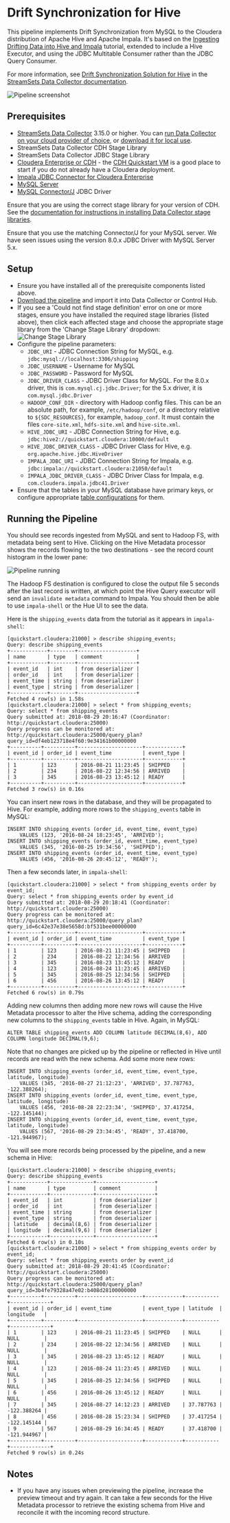 Drift Synchronization for Hive
==============================

This pipeline implements Drift Synchronization from MySQL to the Cloudera distribution of Apache Hive and Apache Impala. It's based on the [Ingesting Drifting Data into Hive and Impala](https://github.com/streamsets/tutorials/tree/master/tutorial-hivedrift) tutorial, extended to include a Hive Executor, and using the JDBC Multitable Consumer rather than the JDBC Query Consumer.

For more information, see [Drift Synchronization Solution for Hive](https://streamsets.com/documentation/datacollector/latest/help/index.html?contextID=concept_fjj_zcf_2w) in the [StreamSets Data Collector documentation](https://streamsets.com/documentation/datacollector/latest/help/).

![Pipeline screenshot](pipeline.png)

Prerequisites
-------------

* [StreamSets Data Collector](https://streamsets.com/products/dataops-platform/data-collector/) 3.15.0 or higher. You can [run Data Collector on your cloud provider of choice](https://streamsets.com/products/cloud/), or [download it for local use](https://streamsets.com/products/dataops-platform/data-collector/download/).
* StreamSets Data Collector CDH Stage Library
* StreamSets Data Collector JDBC Stage Library
* [Cloudera Enterprise or CDH](https://www.cloudera.com/downloads.html) - the [CDH Quickstart VM](http://www.cloudera.com/content/support/en/downloads/quickstart_vms.html) is a good place to start if you do not already have a Cloudera deployment.
* [Impala JDBC Connector for Cloudera Enterprise](https://www.cloudera.com/downloads/connectors/impala/jdbc/2-6-15.html)
* [MySQL Server](https://www.mysql.com/)
* [MySQL Connector/J](https://dev.mysql.com/downloads/connector/j/) JDBC Driver

Ensure that you are using the correct stage library for your version of CDH. See the [documentation for instructions in installing Data Collector stage libraries](https://streamsets.com/documentation/datacollector/latest/help/datacollector/UserGuide/Installation/AddtionalStageLibs.html#concept_fb2_qmn_bz).

Ensure that you use the matching Connector/J for your MySQL server. We have seen issues using the version 8.0.x JDBC Driver with MySQL Server 5.x.

Setup
-----

* Ensure you have installed all of the prerequisite components listed above.
* [Download the pipeline](Drift%20Synchronization%20for%20Hive.json) and import it into Data Collector or Control Hub.
* If you see a 'Could not find stage definition' error on one or more stages, ensure you have installed the required stage libraries (listed above), then click each affected stage and choose the appropriate stage library from the 'Change Stage Library' dropdown:
  ![Change Stage Library](change_stage_library.png)
* Configure the pipeline parameters:
  * `JDBC_URI` - JDBC Connection String for MySQL, e.g. `jdbc:mysql://localhost:3306/shipping`
  * `JDBC_USERNAME` - Username for MySQL
  * `JDBC_PASSWORD` - Password for MySQL
  * `JDBC_DRIVER_CLASS` - JDBC Driver Class for MySQL. For the 8.0.x driver, this is `com.mysql.cj.jdbc.Driver`; for the 5.x driver, it is `com.mysql.jdbc.Driver`
  * `HADOOP_CONF_DIR` - directory with Hadoop config files. This can be an absolute path, for example, `/etc/hadoop/conf`, or a directory relative to `${SDC_RESOURCES}`, for example, `hadoop_conf`. It must contain the files `core-site.xml`, `hdfs-site.xml` and `hive-site.xml`.
  * `HIVE_JDBC_URI` - JDBC Connection String for Hive, e.g. `jdbc:hive2://quickstart.cloudera:10000/default`
  * `HIVE_JDBC_DRIVER_CLASS` - JDBC Driver Class for Hive, e.g. `org.apache.hive.jdbc.HiveDriver`
  * `IMPALA_JDBC_URI` - JDBC Connection String for Impala, e.g. `jdbc:impala://quickstart.cloudera:21050/default`
  * `IMPALA_JDBC_DRIVER_CLASS` - JDBC Driver Class for Impala, e.g. `com.cloudera.impala.jdbc41.Driver`
* Ensure that the tables in your MySQL database have primary keys, or configure appropriate [table configurations](https://streamsets.com/documentation/datacollector/latest/help/datacollector/UserGuide/Origins/MultiTableJDBCConsumer.html#concept_rx3_3hx_4y) for them.

Running the Pipeline
--------------------

You should see records ingested from MySQL and sent to Hadoop FS, with metadata being sent to Hive. Clicking on the Hive Metadata processor shows the records flowing to the two destinations - see the record count histogram in the lower pane:

![Pipeline running](running.png)

The Hadoop FS destination is configured to close the output file 5 seconds after the last record is written, at which point the Hive Query executor will send an `invalidate metadata` command to Impala. You should then be able to use `impala-shell` or the Hue UI to see the data.

Here is the `shipping_events` data from the tutorial as it appears in `impala-shell`:

	[quickstart.cloudera:21000] > describe shipping_events;
	Query: describe shipping_events
	+------------+--------+-------------------+
	| name       | type   | comment           |
	+------------+--------+-------------------+
	| event_id   | int    | from deserializer |
	| order_id   | int    | from deserializer |
	| event_time | string | from deserializer |
	| event_type | string | from deserializer |
	+------------+--------+-------------------+
	Fetched 4 row(s) in 1.58s
	[quickstart.cloudera:21000] > select * from shipping_events;
	Query: select * from shipping_events
	Query submitted at: 2018-08-29 20:16:47 (Coordinator: http://quickstart.cloudera:25000)
	Query progress can be monitored at: http://quickstart.cloudera:25000/query_plan?query_id=df4eb123718e4f60:9e34161b00000000
	+----------+----------+---------------------+------------+
	| event_id | order_id | event_time          | event_type |
	+----------+----------+---------------------+------------+
	| 1        | 123      | 2016-08-21 11:23:45 | SHIPPED    |
	| 2        | 234      | 2016-08-22 12:34:56 | ARRIVED    |
	| 3        | 345      | 2016-08-23 13:45:12 | READY      |
	+----------+----------+---------------------+------------+
	Fetched 3 row(s) in 0.16s

You can insert new rows in the database, and they will be propagated to Hive. For example, adding more rows to the `shipping_events` table in MySQL:

	INSERT INTO shipping_events (order_id, event_time, event_type) 
		VALUES (123, '2016-08-24 18:23:45', 'ARRIVED');
	INSERT INTO shipping_events (order_id, event_time, event_type) 
		VALUES (345, '2016-08-25 19:34:56', 'SHIPPED');
	INSERT INTO shipping_events (order_id, event_time, event_type) 
		VALUES (456, '2016-08-26 20:45:12', 'READY');

Then a few seconds later, in `impala-shell`:

	[quickstart.cloudera:21000] > select * from shipping_events order by event_id;
	Query: select * from shipping_events order by event_id
	Query submitted at: 2018-08-29 20:18:41 (Coordinator: http://quickstart.cloudera:25000)
	Query progress can be monitored at: http://quickstart.cloudera:25000/query_plan?query_id=6c42e37e38e5658d:bf531bee00000000
	+----------+----------+---------------------+------------+
	| event_id | order_id | event_time          | event_type |
	+----------+----------+---------------------+------------+
	| 1        | 123      | 2016-08-21 11:23:45 | SHIPPED    |
	| 2        | 234      | 2016-08-22 12:34:56 | ARRIVED    |
	| 3        | 345      | 2016-08-23 13:45:12 | READY      |
	| 4        | 123      | 2016-08-24 11:23:45 | ARRIVED    |
	| 5        | 345      | 2016-08-25 12:34:56 | SHIPPED    |
	| 6        | 456      | 2016-08-26 13:45:12 | READY      |
	+----------+----------+---------------------+------------+
	Fetched 6 row(s) in 0.79s

Adding new columns then adding more new rows will cause the Hive Metadata processor to alter the Hive schema, adding the corresponding new columns to the `shipping_events` table in Hive. Again, in MySQL:

	ALTER TABLE shipping_events ADD COLUMN latitude DECIMAL(8,6), ADD COLUMN longitude DECIMAL(9,6);

Note that no changes are picked up by the pipeline or reflected in Hive until records are read with the new schema. Add some more new rows:

	INSERT INTO shipping_events (order_id, event_time, event_type, latitude, longitude) 
		VALUES (345, '2016-08-27 21:12:23', 'ARRIVED', 37.787763, -122.388264);
	INSERT INTO shipping_events (order_id, event_time, event_type, latitude, longitude) 
		VALUES (456, '2016-08-28 22:23:34', 'SHIPPED', 37.417254, -122.145144);
	INSERT INTO shipping_events (order_id, event_time, event_type, latitude, longitude) 
		VALUES (567, '2016-08-29 23:34:45', 'READY', 37.418700, -121.944967);

You will see more records being processed by the pipeline, and a new schema in Hive:

	[quickstart.cloudera:21000] > describe shipping_events;
	Query: describe shipping_events
	+------------+--------------+-------------------+
	| name       | type         | comment           |
	+------------+--------------+-------------------+
	| event_id   | int          | from deserializer |
	| order_id   | int          | from deserializer |
	| event_time | string       | from deserializer |
	| event_type | string       | from deserializer |
	| latitude   | decimal(8,6) | from deserializer |
	| longitude  | decimal(9,6) | from deserializer |
	+------------+--------------+-------------------+
	Fetched 6 row(s) in 0.10s
	[quickstart.cloudera:21000] > select * from shipping_events order by event_id;
	Query: select * from shipping_events order by event_id
	Query submitted at: 2018-08-29 20:41:45 (Coordinator: http://quickstart.cloudera:25000)
	Query progress can be monitored at: http://quickstart.cloudera:25000/query_plan?query_id=3b4fe79328a47e02:b408d28100000000
	+----------+----------+---------------------+------------+-----------+-------------+
	| event_id | order_id | event_time          | event_type | latitude  | longitude   |
	+----------+----------+---------------------+------------+-----------+-------------+
	| 1        | 123      | 2016-08-21 11:23:45 | SHIPPED    | NULL      | NULL        |
	| 2        | 234      | 2016-08-22 12:34:56 | ARRIVED    | NULL      | NULL        |
	| 3        | 345      | 2016-08-23 13:45:12 | READY      | NULL      | NULL        |
	| 4        | 123      | 2016-08-24 11:23:45 | ARRIVED    | NULL      | NULL        |
	| 5        | 345      | 2016-08-25 12:34:56 | SHIPPED    | NULL      | NULL        |
	| 6        | 456      | 2016-08-26 13:45:12 | READY      | NULL      | NULL        |
	| 7        | 345      | 2016-08-27 14:12:23 | ARRIVED    | 37.787763 | -122.388264 |
	| 8        | 456      | 2016-08-28 15:23:34 | SHIPPED    | 37.417254 | -122.145144 |
	| 9        | 567      | 2016-08-29 16:34:45 | READY      | 37.418700 | -121.944967 |
	+----------+----------+---------------------+------------+-----------+-------------+
	Fetched 9 row(s) in 0.24s

Notes
-----

* If you have any issues when previewing the pipeline, increase the preview timeout and try again. It can take a few seconds for the Hive Metadata processor to retrieve the existing schema from Hive and reconcile it with the incoming record structure.